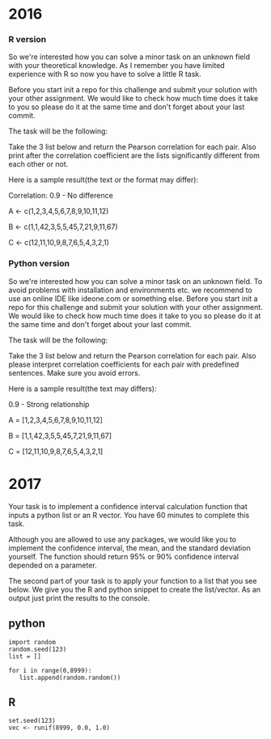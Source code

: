 # 2016

### R version
So we're interested how you can solve a minor task on an unknown field with your theoretical knowledge. As I remember you have limited experience with R so now you have to solve a little R task.

Before you start init a repo for this challenge and submit your solution with your other assignment. We would like to check how much time does it take to you so please do it at the same time and don't forget about your last commit.

The task will be the following:

Take the 3 list below and return the Pearson correlation for each pair.  Also print after the correlation coefficient are the lists significantly different from each other or not.

Here is a sample result(the text or the format may differ):

Correlation: 0.9  - No difference


A <- c(1,2,3,4,5,6,7,8,9,10,11,12)

B <- c(1,1,42,3,5,5,45,7,21,9,11,67)

C <- c(12,11,10,9,8,7,6,5,4,3,2,1)

### Python version

So we're interested how you can solve a minor task on an unknown field. To avoid problems with installation and environments etc. we recommend to use an online IDE like ideone.com or something else. Before you start init a repo for this challenge and submit your solution with your other assignment. We would like to check how much time does it take to you so please do it at the same time and don't forget about your last commit.

The task will be the following:

Take the 3 list below and return the Pearson correlation for each pair. Also please interpret correlation coefficients for each pair with predefined sentences. Make sure you avoid errors.

Here is a sample result(the text may differs):

0.9 - Strong relationship


A = [1,2,3,4,5,6,7,8,9,10,11,12]

B = [1,1,42,3,5,5,45,7,21,9,11,67]

C = [12,11,10,9,8,7,6,5,4,3,2,1]


# 2017

Your task is to implement a confidence interval calculation function that inputs a python list or an R vector. You have 60 minutes to complete this task.

Although you are allowed to use any packages, we would like you to implement the confidence interval, the mean, and the standard deviation yourself. The function should return 95% or 90% confidence interval depended on a parameter.

The second part of your task is to apply your function to a list that you see below. We give you the R and python snippet to create the list/vector. As an output just print the results to the console.

## python
```
import random
random.seed(123)
list = []

for i in range(0,8999):
   list.append(random.random())
```

## R
```
set.seed(123)
vec <- runif(8999, 0.0, 1.0)
```

